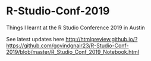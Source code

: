 # R-Studio-Conf-2019
Things I learnt at the R Studio Conference 2019 in Austin

See latest updates here http://htmlpreview.github.io/?https://github.com/govindgnair23/R-Studio-Conf-2019/blob/master/R_Studio_Conf_2019_Notebook.html
